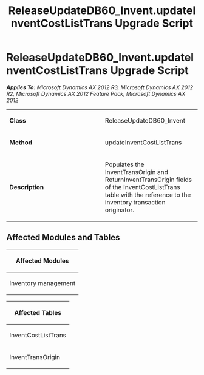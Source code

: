 ﻿---
title: ReleaseUpdateDB60_Invent.updateInventCostListTrans Upgrade Script
TOCTitle: ReleaseUpdateDB60_Invent.updateInventCostListTrans Upgrade Script
ms:assetid: f78d05e6-60b4-bbc8-b223-88671c6c9760
ms:mtpsurl: https://msdn.microsoft.com/en-us/library/JJ737615(v=AX.60)
ms:contentKeyID: 49712306
ms.date: 05/18/2015
mtps_version: v=AX.60
---

# ReleaseUpdateDB60\_Invent.updateInventCostListTrans Upgrade Script 


_**Applies To:** Microsoft Dynamics AX 2012 R3, Microsoft Dynamics AX 2012 R2, Microsoft Dynamics AX 2012 Feature Pack, Microsoft Dynamics AX 2012_

<table>
<colgroup>
<col style="width: 50%" />
<col style="width: 50%" />
</colgroup>
<tbody>
<tr class="odd">
<td><p><strong>Class</strong></p></td>
<td><p>ReleaseUpdateDB60_Invent</p></td>
</tr>
<tr class="even">
<td><p><strong>Method</strong></p></td>
<td><p>updateInventCostListTrans</p></td>
</tr>
<tr class="odd">
<td><p><strong>Description</strong></p></td>
<td><p>Populates the InventTransOrigin and ReturnInventTransOrigin fields of the InventCostListTrans table with the reference to the inventory transaction originator.</p></td>
</tr>
</tbody>
</table>


## Affected Modules and Tables

<table>
<colgroup>
<col style="width: 100%" />
</colgroup>
<thead>
<tr class="header">
<th><p>Affected Modules</p></th>
</tr>
</thead>
<tbody>
<tr class="odd">
<td><p>Inventory management</p></td>
</tr>
</tbody>
</table>


<table>
<colgroup>
<col style="width: 100%" />
</colgroup>
<thead>
<tr class="header">
<th><p>Affected Tables</p></th>
</tr>
</thead>
<tbody>
<tr class="odd">
<td><p>InventCostListTrans</p></td>
</tr>
<tr class="even">
<td><p>InventTransOrigin</p></td>
</tr>
</tbody>
</table>

  


